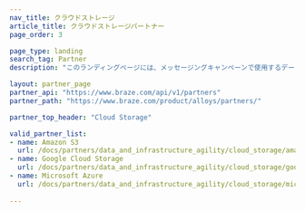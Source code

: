 ```yaml
---
nav_title: クラウドストレージ
article_title: クラウドストレージパートナー
page_order: 3

page_type: landing
search_tag: Partner
description: "このランディングページには、メッセージングキャンペーンで使用するデータを保存できるBrazeパートナー（Alloys）が一覧表示されています。"

layout: partner_page
partner_api: "https://www.braze.com/api/v1/partners"
partner_path: "https://www.braze.com/product/alloys/partners/"

partner_top_header: "Cloud Storage"

valid_partner_list:
- name: Amazon S3
  url: /docs/partners/data_and_infrastructure_agility/cloud_storage/amazon_s3/
- name: Google Cloud Storage
  url: /docs/partners/data_and_infrastructure_agility/cloud_storage/google_cloud_storage_for_currents/
- name: Microsoft Azure
  url: /docs/partners/data_and_infrastructure_agility/cloud_storage/microsoft_azure_blob_storage_for_currents/
  
---
```

